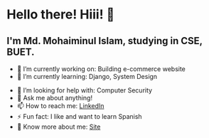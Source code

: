 # Hello there! Hiii! 👋
## I'm Md. Mohaiminul Islam, studying in CSE, BUET.


- 🔭 I’m currently working on: Building e-commerce website
- 🌱 I’m currently learning: Django, System Design
<!-- - 👯 I’m looking to collaborate on ... -->
- 🤔 I’m looking for help with: Computer Security
- 💬 Ask me about anything!
- 📫 How to reach me: [LinkedIn](https://www.linkedin.com/in/md-mohaiminul-islam-226405132/)
- ⚡ Fun fact: I like and want to learn Spanish
- 🤔 Know more about me: [Site](https://iamsaquib2508.github.io/portfolio/)
<!--hello-->
